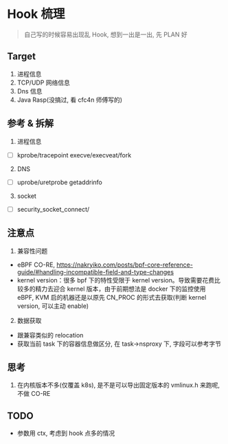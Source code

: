 # Hook 梳理

> 自己写的时候容易出现乱 Hook, 想到一出是一出, 先 PLAN 好

## Target

1. 进程信息
2. TCP/UDP 网络信息
3. Dns 信息
4. Java Rasp(没搞过, 看 cfc4n 师傅写的)

## 参考 & 拆解

1. 进程信息
 - [ ] kprobe/tracepoint execve/execveat/fork
2. DNS
 - [ ] uprobe/uretprobe getaddrinfo
3. socket
 - [ ] security_socket_connect/

## 注意点

1. 兼容性问题
 - eBPF CO-RE, https://nakryiko.com/posts/bpf-core-reference-guide/#handling-incompatible-field-and-type-changes
 - kernel version：很多 bpf 下的特性受限于 kernel version。导致需要花费比较多的精力去迎合 kernel 版本，由于前期想法是 docker 下的监控使用 eBPF, KVM 启的机器还是以原先 CN_PROC 的形式去获取(判断 kernel version, 可以主动 enable)
2. 数据获取
 - 跟兼容类似的 relocation
 - 获取当前 task 下的容器信息做区分, 在 task->nsproxy 下, 字段可以参考字节

## 思考

1. 在内核版本不多(仅覆盖 k8s), 是不是可以导出固定版本的 vmlinux.h 来跑呢, 不做 CO-RE

## TODO

- 参数用 ctx, 考虑到 hook 点多的情况
